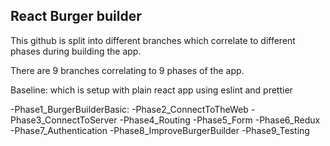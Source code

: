 
## React Burger builder

This github is split into different branches which correlate to different phases during building the app.

There are 9 branches correlating to 9 phases of the app.

Baseline: which is setup with plain react app using eslint and prettier 

-Phase1_BurgerBuilderBasic:
-Phase2_ConnectToTheWeb
-Phase3_ConnectToServer
-Phase4_Routing
-Phase5_Form
-Phase6_Redux
-Phase7_Authentication
-Phase8_ImproveBurgerBuilder
-Phase9_Testing
